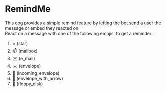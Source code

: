 # RemindMe
This cog provides a simple remind feature by letting the bot send a user the message or embed they reacted on. <br>
React on a message with one of the following emojis, to get a reminder:
1. ⭐ (star)
2. 📫 (mailbox)
3. ✉️ (e_mail)
4. ✉️ (envelope)
5. 📨 (incoming_envelope)
6. 📩 (envelope_with_arrow)
7. 💾 (floppy_disk)
